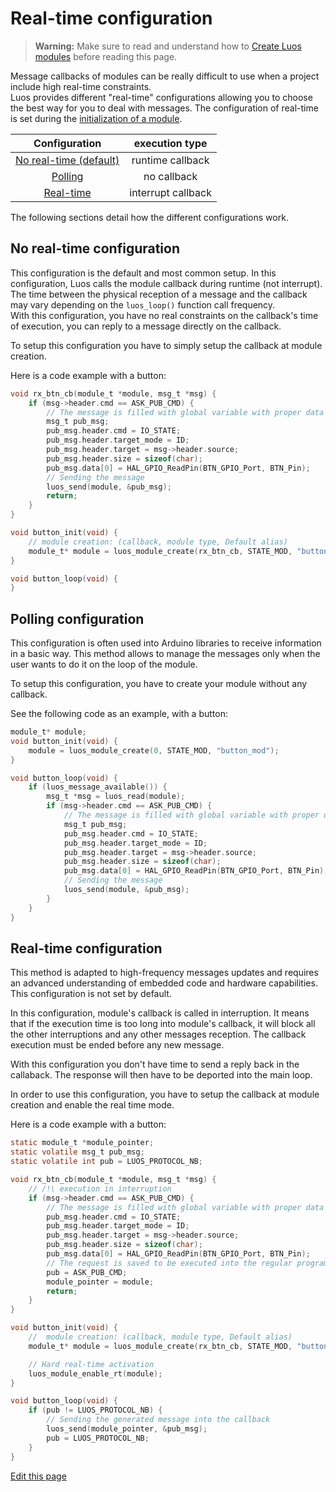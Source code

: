 # Real-time configuration

> **Warning:** Make sure to read and understand how to [Create Luos modules](/_pages/low/modules/create-modules.md) before reading this page.

Message callbacks of modules can be really difficult to use when a project include high real-time constraints.<br/>
Luos provides different "real-time" configurations allowing you to choose the best way for you to deal with messages.
The configuration of real-time is set during the [initialization of a module](/_pages/low/modules/create-modules.md).

|Configuration|execution type|
|:---:|:---:|
|[No real-time (default)](#no-real-time-configuration)|runtime callback|
|[Polling](#polling-configuration)|no callback|
|[Real-time](#real-time-configuration)|interrupt callback|

The following sections detail how the different configurations work.

## No real-time configuration
This configuration is the default and most common setup. In this configuration, Luos calls the module callback during runtime (not interrupt). The time between the physical reception of a message and the callback may vary depending on the `luos_loop()` function call frequency.<br/>
With this configuration, you have no real constraints on the callback's time of execution, you can reply to a message directly on the callback.

To setup this configuration you have to simply setup the callback at module creation.

Here is a code example with a button:
```c
void rx_btn_cb(module_t *module, msg_t *msg) {
    if (msg->header.cmd == ASK_PUB_CMD) {
        // The message is filled with global variable with proper data
        msg_t pub_msg;
        pub_msg.header.cmd = IO_STATE;
        pub_msg.header.target_mode = ID;
        pub_msg.header.target = msg->header.source;
        pub_msg.header.size = sizeof(char);
        pub_msg.data[0] = HAL_GPIO_ReadPin(BTN_GPIO_Port, BTN_Pin);
        // Sending the message
        luos_send(module, &pub_msg);
        return;
    }
}

void button_init(void) {
    // module creation: (callback, module type, Default alias)
    module_t* module = luos_module_create(rx_btn_cb, STATE_MOD, "button_mod");
}

void button_loop(void) {
}
```

## Polling configuration
This configuration is often used into Arduino libraries to receive information in a basic way. This method allows to manage the messages only when the user wants to do it on the loop of the module.

To setup this configuration, you have to create your module without any callback.

See the following code as an example, with a button:

```c
module_t* module;
void button_init(void) {
    module = luos_module_create(0, STATE_MOD, "button_mod");
}

void button_loop(void) {
    if (luos_message_available()) {
        msg_t *msg = luos_read(module);
        if (msg->header.cmd == ASK_PUB_CMD) {
            // The message is filled with global variable with proper data
            msg_t pub_msg;
            pub_msg.header.cmd = IO_STATE;
            pub_msg.header.target_mode = ID;
            pub_msg.header.target = msg->header.source;
            pub_msg.header.size = sizeof(char);
            pub_msg.data[0] = HAL_GPIO_ReadPin(BTN_GPIO_Port, BTN_Pin);
            // Sending the message
            luos_send(module, &pub_msg);
        }
    }
}
```

## Real-time configuration
This method is adapted to high-frequency messages updates and requires an advanced understanding of embedded code and hardware capabilities. This configuration is not set by default.

In this configuration, module's callback is called in interruption. It means that if the execution time is too long into module's callback, it will block all the other interruptions and any other messages reception. The callback execution must be ended before any new message.

With this configuration you don't have time to send a reply back in the callaback. The response will then have to be deported into the main loop.

In order to use this configuration, you have to setup the callback at module creation and enable the real time mode.

Here is a code example with a button:
```c
static module_t *module_pointer;
static volatile msg_t pub_msg;
static volatile int pub = LUOS_PROTOCOL_NB;

void rx_btn_cb(module_t *module, msg_t *msg) {
    // /!\ execution in interruption
    if (msg->header.cmd == ASK_PUB_CMD) {
        // The message is filled with global variable with proper data
        pub_msg.header.cmd = IO_STATE;
        pub_msg.header.target_mode = ID;
        pub_msg.header.target = msg->header.source;
        pub_msg.header.size = sizeof(char);
        pub_msg.data[0] = HAL_GPIO_ReadPin(BTN_GPIO_Port, BTN_Pin);
        // The request is saved to be executed into the regular program
        pub = ASK_PUB_CMD;
        module_pointer = module;
        return;
    }
}

void button_init(void) {
    //  module creation: (callback, module type, Default alias)
    module_t* module = luos_module_create(rx_btn_cb, STATE_MOD, "button_mod");

    // Hard real-time activation
    luos_module_enable_rt(module);
}

void button_loop(void) {
    if (pub != LUOS_PROTOCOL_NB) {
        // Sending the generated message into the callback
        luos_send(module_pointer, &pub_msg);
        pub = LUOS_PROTOCOL_NB;
    }
}
```

<div class="cust_edit_page"><a href="https://{{gh_path}}/_pages/low/modules/rt-config.md">Edit this page</a></div>
